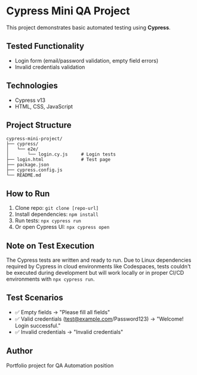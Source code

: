 # Cypress Mini QA Project

This project demonstrates basic automated testing using **Cypress**.

## Tested Functionality
- Login form (email/password validation, empty field errors)
- Invalid credentials validation

## Technologies
- Cypress v13
- HTML, CSS, JavaScript

## Project Structure
```
cypress-mini-project/
├── cypress/
│   └── e2e/
│       └── login.cy.js     # Login tests
├── login.html              # Test page
├── package.json
├── cypress.config.js
└── README.md
```

## How to Run
1. Clone repo: `git clone [repo-url]`
2. Install dependencies: `npm install`
3. Run tests: `npx cypress run`
4. Or open Cypress UI: `npx cypress open`

## Note on Test Execution
The Cypress tests are written and ready to run. Due to Linux dependencies required by Cypress in cloud environments like Codespaces, tests couldn't be executed during development but will work locally or in proper CI/CD environments with `npx cypress run`.

## Test Scenarios
- ✅ Empty fields → "Please fill all fields"
- ✅ Valid credentials (test@example.com/Password123) → "Welcome! Login successful."
- ✅ Invalid credentials → "Invalid credentials"

## Author
Portfolio project for QA Automation position
